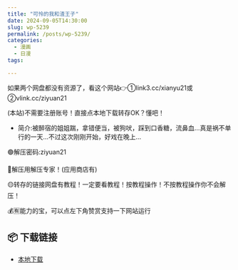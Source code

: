 ```yaml
---
title: "可怜的我和渣王子"
date: 2024-09-05T14:30:00
slug: wp-5239
permalink: /posts/wp-5239/
categories:
  - 漫画
  - 日漫
tags:

---
```


如果两个网盘都没有资源了，看这个网站👉①link3.cc/xianyu21或②vlink.cc/ziyuan21

(本站)不需要注册账号！直接点本地下载转存OK？懂吧！

*   简介:被醉宿的姐姐踹，拿错便当，被狗吠，踩到口香糖，流鼻血…真是祸不单行的一天…不过这次刚刚开始，好戏在晚上…

🟢解压密码:ziyuan21

🔵解压用解压专家！(应用商店有)

🟡转存的链接网盘有教程！一定要看教程！按教程操作！不按教程操作你不会解压！

💰🈶能力的宝，可以点左下角赞赏支持一下网站运行

## 📦 下载链接
- [本地下载](https://blziyuan21.com/pay-download/5239?key=d3f1e21c95&down_id=0)

